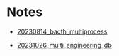 # Notes

- [20230814_bacth_multiprocess](https://github.com/KarenKaoK/Notes/tree/20230814_bacth_multiprocess)

- [20231026_multi_engineering_db ](https://github.com/KarenKaoK/Notes/tree/20231026_multi_engineering_db)
